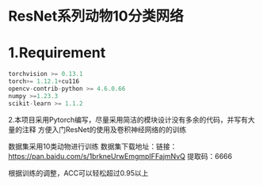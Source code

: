 

# ResNet系列动物10分类网络

# 1.Requirement
```python
torchvision >= 0.13.1
torch>= 1.12.1+cu116
opencv-contrib-python >= 4.6.0.66
numpy >=1.23.3
scikit-learn >= 1.1.2
```

 2.本项目采用Pytorch编写，尽量采用简洁的模块设计没有多余的代码，并写有大量的注释
 方便入门ResNet的使用及卷积神经网络的的训练
 

数据集采用10类动物进行训练
数据集下载地址：链接：https://pan.baidu.com/s/1brkneUrwEmgmpIFFajmNvQ 
提取码：6666 

根据训练的调整，ACC可以轻松超过0.95以上

